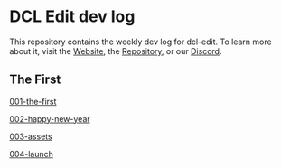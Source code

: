 # DCL Edit dev log
This repository contains the weekly dev log for dcl-edit. To learn more about it, visit the [Website](https://dcl-edit.com/), the [Repository](https://github.com/metagamehub/dcl-edit), or our [Discord](https://discord.gg/qegWXv766E).

## The First

[001-the-first](log/001-the-first.md)

[002-happy-new-year](log/002-happy-new-year.md)

[003-assets](log/003-assets.md)

[004-launch](log/004-launch.md)

